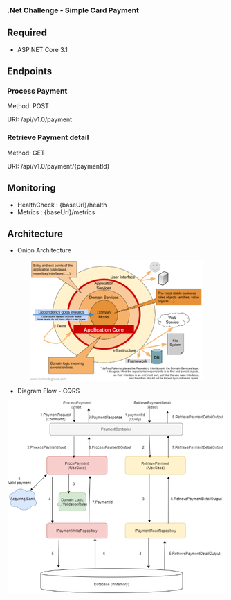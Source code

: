 ### .Net Challenge - Simple Card Payment

## Required
- ASP.NET Core 3.1

## Endpoints
### Process Payment

Method: POST

URI: /api/v1.0/payment

### Retrieve Payment detail

Method: GET

URI: /api/v1.0/payment/{paymentId}

## Monitoring
- HealthCheck : {baseUrl}/health
- Metrics : {baseUrl}/metrics

## Architecture
- Onion Architecture

<p align="center">
<img src="docs/onion-architecture.png" width="400" align="center">
</p>

- Diagram Flow - CQRS

![](docs/flow-diagram.png)


